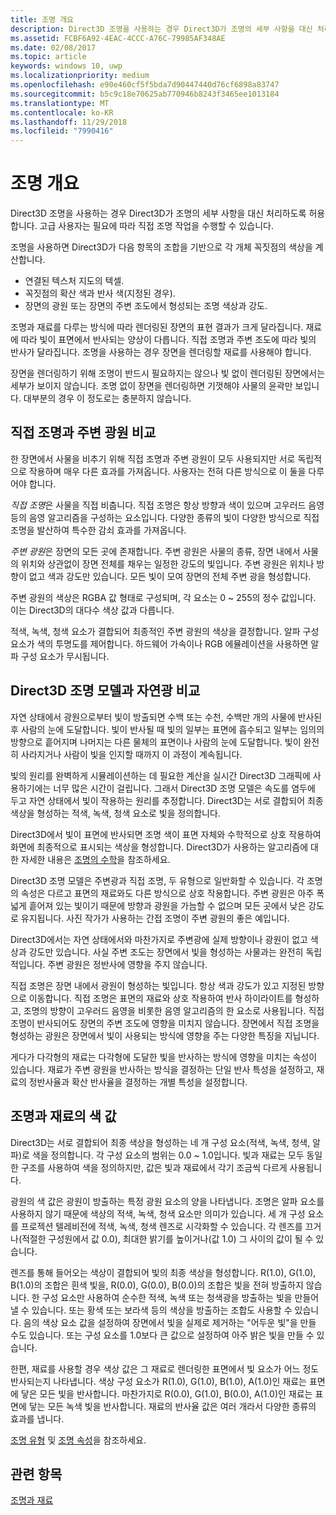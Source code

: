 ```yaml
---
title: 조명 개요
description: Direct3D 조명을 사용하는 경우 Direct3D가 조명의 세부 사항을 대신 처리하도록 허용합니다. 고급 사용자는 필요에 따라 직접 조명 작업을 수행할 수 있습니다.
ms.assetid: FCBF6A92-4EAC-4CCC-A76C-79985AF348AE
ms.date: 02/08/2017
ms.topic: article
keywords: windows 10, uwp
ms.localizationpriority: medium
ms.openlocfilehash: e90e460cf5f5bda7d90447440d76cf6898a83747
ms.sourcegitcommit: b5c9c18e70625ab770946b8243f3465ee1013184
ms.translationtype: MT
ms.contentlocale: ko-KR
ms.lasthandoff: 11/29/2018
ms.locfileid: "7990416"
---
```

# <a name="lighting-overview"></a>조명 개요

Direct3D 조명을 사용하는 경우 Direct3D가 조명의 세부 사항을 대신 처리하도록 허용합니다. 고급 사용자는 필요에 따라 직접 조명 작업을 수행할 수 있습니다.

조명을 사용하면 Direct3D가 다음 항목의 조합을 기반으로 각 개체 꼭짓점의 색상을 계산합니다.

-   연결된 텍스처 지도의 텍셀.
-   꼭짓점의 확산 색과 반사 색(지정된 경우).
-   장면의 광원 또는 장면의 주변 조도에서 형성되는 조명 색상과 강도.

조명과 재료를 다루는 방식에 따라 렌더링된 장면의 표현 결과가 크게 달라집니다. 재료에 따라 빛이 표면에서 반사되는 양상이 다릅니다. 직접 조명과 주변 조도에 따라 빛의 반사가 달라집니다. 조명을 사용하는 경우 장면을 렌더링할 재료를 사용해야 합니다.

장면을 렌더링하기 위해 조명이 반드시 필요하지는 않으나 빛 없이 렌더링된 장면에서는 세부가 보이지 않습니다. 조명 없이 장면을 렌더링하면 기껏해야 사물의 윤곽만 보입니다. 대부분의 경우 이 정도로는 충분하지 않습니다.

## <a name="span-iddirectlightvsambientlightspanspan-iddirectlightvsambientlightspandirect-light-vs-ambient-light"></a><span id="direct_light_vs._ambient_light"></span><span id="DIRECT_LIGHT_VS._AMBIENT_LIGHT"></span>직접 조명과 주변 광원 비교


한 장면에서 사물을 비추기 위해 직접 조명과 주변 광원이 모두 사용되지만 서로 독립적으로 작용하며 매우 다른 효과를 가져옵니다. 사용자는 전혀 다른 방식으로 이 둘을 다루어야 합니다.

*직접 조명*은 사물을 직접 비춥니다. 직접 조명은 항상 방향과 색이 있으며 고우러드 음영 등의 음영 알고리즘을 구성하는 요소입니다. 다양한 종류의 빛이 다양한 방식으로 직접 조명을 발산하여 특수한 감쇠 효과를 가져옵니다.

*주변 광원*은 장면의 모든 곳에 존재합니다. 주변 광원은 사물의 종류, 장면 내에서 사물의 위치와 상관없이 장면 전체를 채우는 일정한 강도의 빛입니다. 주변 광원은 위치나 방향이 없고 색과 강도만 있습니다. 모든 빛이 모여 장면의 전체 주변 광을 형성합니다.

주변 광원의 색상은 RGBA 값 형태로 구성되며, 각 요소는 0 ~ 255의 정수 값입니다. 이는 Direct3D의 대다수 색상 값과 다릅니다.

적색, 녹색, 청색 요소가 결합되어 최종적인 주변 광원의 색상을 결정합니다. 알파 구성 요소가 색의 투명도를 제어합니다. 하드웨어 가속이나 RGB 에뮬레이션을 사용하면 알파 구성 요소가 무시됩니다.

## <a name="span-iddirect3dlightmodelvsnaturespanspan-iddirect3dlightmodelvsnaturespandirect3d-light-model-vs-nature"></a><span id="direct3d_light_model_vs._nature"></span><span id="DIRECT3D_LIGHT_MODEL_VS._NATURE"></span>Direct3D 조명 모델과 자연광 비교


자연 상태에서 광원으로부터 빛이 방출되면 수백 또는 수천, 수백만 개의 사물에 반사된 후 사람의 눈에 도달합니다. 빛이 반사될 때 빛의 일부는 표면에 흡수되고 일부는 임의의 방향으로 흩어지며 나머지는 다른 물체의 표면이나 사람의 눈에 도달합니다. 빛이 완전히 사라지거나 사람이 빛을 인지할 때까지 이 과정이 계속됩니다.

빛의 원리를 완벽하게 시뮬레이션하는 데 필요한 계산을 실시간 Direct3D 그래픽에 사용하기에는 너무 많은 시간이 걸립니다. 그래서 Direct3D 조명 모델은 속도를 염두에 두고 자연 상태에서 빛이 작용하는 원리를 추정합니다. Direct3D는 서로 결합되어 최종 색상을 형성하는 적색, 녹색, 청색 요소로 빛을 정의합니다.

Direct3D에서 빛이 표면에 반사되면 조명 색이 표면 자체와 수학적으로 상호 작용하여 화면에 최종적으로 표시되는 색상을 형성합니다. Direct3D가 사용하는 알고리즘에 대한 자세한 내용은 [조명의 수학](mathematics-of-lighting.md)을 참조하세요.

Direct3D 조명 모델은 주변광과 직접 조명, 두 유형으로 일반화할 수 있습니다. 각 조명의 속성은 다르고 표면의 재료와도 다른 방식으로 상호 작용합니다. 주변 광원은 아주 폭넓게 흩어져 있는 빛이기 때문에 방향과 광원을 가늠할 수 없으며 모든 곳에서 낮은 강도로 유지됩니다. 사진 작가가 사용하는 간접 조명이 주변 광원의 좋은 예입니다.

Direct3D에서는 자연 상태에서와 마찬가지로 주변광에 실제 방향이나 광원이 없고 색상과 강도만 있습니다. 사실 주변 조도는 장면에서 빛을 형성하는 사물과는 완전히 독립적입니다. 주변 광원은 정반사에 영향을 주지 않습니다.

직접 조명은 장면 내에서 광원이 형성하는 빛입니다. 항상 색과 강도가 있고 지정된 방향으로 이동합니다. 직접 조명은 표면의 재료와 상호 작용하여 반사 하이라이트를 형성하고, 조명의 방향이 고우러드 음영을 비롯한 음영 알고리즘의 한 요소로 사용됩니다. 직접 조명이 반사되어도 장면의 주변 조도에 영향을 미치지 않습니다. 장면에서 직접 조명을 형성하는 광원은 장면에서 빛이 사용되는 방식에 영향을 주는 다양한 특징을 지닙니다.

게다가 다각형의 재료는 다각형에 도달한 빛을 반사하는 방식에 영향을 미치는 속성이 있습니다. 재료가 주변 광원을 반사하는 방식을 결정하는 단일 반사 특성을 설정하고, 재료의 정반사율과 확산 반사율을 결정하는 개별 특성을 설정합니다.

## <a name="span-idcolorvaluesforlightsandmaterialsspanspan-idcolorvaluesforlightsandmaterialsspanspan-idcolorvaluesforlightsandmaterialsspancolor-values-for-lights-and-materials"></a><span id="Color_Values_for_Lights_and_Materials"></span><span id="color_values_for_lights_and_materials"></span><span id="COLOR_VALUES_FOR_LIGHTS_AND_MATERIALS"></span>조명과 재료의 색 값


Direct3D는 서로 결합되어 최종 색상을 형성하는 네 개 구성 요소(적색, 녹색, 청색, 알파)로 색을 정의합니다. 각 구성 요소의 범위는 0.0 ~ 1.0입니다. 빛과 재료는 모두 동일한 구조를 사용하여 색을 정의하지만, 값은 빛과 재료에서 각기 조금씩 다르게 사용됩니다.

광원의 색 값은 광원이 방출하는 특정 광원 요소의 양을 나타냅니다. 조명은 알파 요소를 사용하지 않기 때문에 색상의 적색, 녹색, 청색 요소만 의미가 있습니다. 세 개 구성 요소를 프로젝션 텔레비전에 적색, 녹색, 청색 렌즈로 시각화할 수 있습니다. 각 렌즈를 끄거나(적절한 구성원에서 값 0.0), 최대한 밝기를 높이거나(값 1.0) 그 사이의 값이 될 수 있습니다.

렌즈를 통해 들어오는 색상이 결합되어 빛의 최종 색상을 형성합니다. R(1.0), G(1.0), B(1.0)의 조합은 흰색 빛을, R(0.0), G(0.0), B(0.0)의 조합은 빛을 전혀 방출하지 않습니다. 한 구성 요소만 사용하여 순수한 적색, 녹색 또는 청색광을 방출하는 빛을 만들어낼 수 있습니다. 또는 황색 또는 보라색 등의 색상을 방출하는 조합도 사용할 수 있습니다. 음의 색상 요소 값을 설정하여 장면에서 빛을 실제로 제거하는 "어두운 빛"을 만들 수도 있습니다. 또는 구성 요소를 1.0보다 큰 값으로 설정하여 아주 밝은 빛을 만들 수 있습니다.

한편, 재료를 사용할 경우 색상 값은 그 재료로 렌더링한 표면에서 빛 요소가 어느 정도 반사되는지 나타냅니다. 색상 구성 요소가 R(1.0), G(1.0), B(1.0), A(1.0)인 재료는 표면에 닿은 모든 빛을 반사합니다. 마찬가지로 R(0.0), G(1.0), B(0.0), A(1.0)인 재료는 표면에 닿는 모든 녹색 빛을 반사합니다. 재료의 반사율 값은 여러 개라서 다양한 종류의 효과를 냅니다.

[조명 유형](light-types.md) 및 [조명 속성](light-properties.md)을 참조하세요.

## <a name="span-idrelated-topicsspanrelated-topics"></a><span id="related-topics"></span>관련 항목


[조명과 재료](lights-and-materials.md)

 

 




